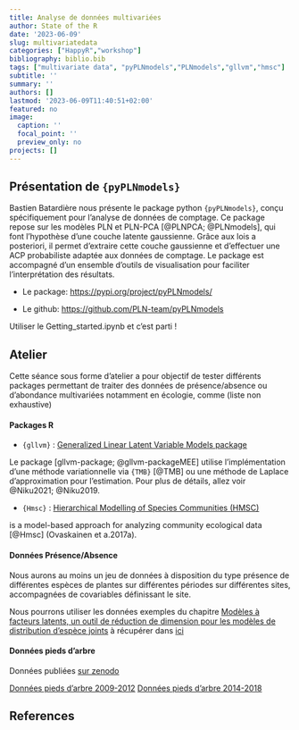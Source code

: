 ```yaml
---
title: Analyse de données multivariées
author: State of the R
date: '2023-06-09'
slug: multivariatedata
categories: ["HappyR","workshop"]
bibliography: biblio.bib
tags: ["multivariate data", "pyPLNmodels","PLNmodels","gllvm","hmsc"]
subtitle: ''
summary: ''
authors: []
lastmod: '2023-06-09T11:40:51+02:00'
featured: no
image:
  caption: ''
  focal_point: ''
  preview_only: no
projects: []
---
```


## Présentation de `{pyPLNmodels}`

Bastien Batardière nous présente le package python `{pyPLNmodels}`, conçu spécifiquement pour l’analyse de données de comptage. Ce package repose sur les modèles PLN et PLN-PCA \[@PLNPCA; @PLNmodels\], qui font l’hypothèse d’une couche latente gaussienne. Grâce aux lois a posteriori, il permet d’extraire cette couche gaussienne et d’effectuer une ACP probabiliste adaptée aux données de comptage. Le package est accompagné d’un ensemble d’outils de visualisation pour faciliter l’interprétation des résultats.

- Le package: <https://pypi.org/project/pyPLNmodels/>

- Le github: <https://github.com/PLN-team/pyPLNmodels>

Utiliser le Getting_started.ipynb et c’est parti !

## Atelier

Cette séance sous forme d’atelier a pour objectif de tester différents packages permettant de traiter des données de présence/absence ou d’abondance multivariées notamment en écologie, comme (liste non exhaustive)

#### Packages R

- `{gllvm}` : [Generalized Linear Latent Variable Models package](https://cran.r-project.org/package=gllvm)

Le package \[gllvm-package; @gllvm-packageMEE\] utilise l’implémentation d’une méthode variationnelle via `{TMB}` \[@TMB\] ou une méthode de Laplace d’approximation pour l’estimation. Pour plus de détails, allez voir @Niku2021; @Niku2019.

- `{Hmsc}` : [Hierarchical Modelling of Species Communities (HMSC)](https://cran.r-project.org/package=Hmsc)

is a model-based approach for analyzing community ecological data \[@Hmsc\] (Ovaskainen et a.2017a).

#### Données Présence/Absence

Nous aurons au moins un jeu de données à disposition du type présence de différentes espèces de plantes sur différentes périodes sur différentes sites, accompagnées de covariables définissant le site.

Nous pourrons utiliser les données exemples du chapitre [Modèles à facteurs latents, un outil de réduction de dimension pour les modèles de distribution d’espèce joints](https://oliviergimenez.github.io/code_livre_variables_cachees/bystrova.html) à récupérer dans [ici](https://github.com/oliviergimenez/code_livre_variables_cachees/tree/master/dat)

#### Données pieds d’arbre

Données publiées [sur zenodo](https://zenodo.org/record/3770339)

[Données pieds d’arbre 2009-2012](../../post/multivariatedata/dataPiedsArbres_2009_2012.Rdata) [Données pieds d’arbre 2014-2018](../../post/multivariatedata/dataPiedsArbres_2014_2018.Rdata)

## References
